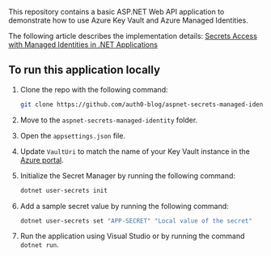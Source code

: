 This repository contains a basic ASP.NET Web API application to demonstrate how to use Azure Key Vault and Azure Managed Identities.

The following article describes the implementation details: [Secrets Access with Managed Identities in .NET Applications](https://auth0.com/blog/secrets-access-managed-identities-dotnet/)

## To run this application locally

1. Clone the repo with the following command:

   ```bash
   git clone https://github.com/auth0-blog/aspnet-secrets-managed-identity
   ```

2. Move to the `aspnet-secrets-managed-identity` folder.

3. Open the `appsettings.json` file.

4. Update `VaultUri` to match the name of your Key Vault instance in the [Azure portal](https://portal.azure.com/).

5. Initialize the Secret Manager by running the following command:

   ```bash
   dotnet user-secrets init
   ```

6. Add a sample secret value by running the following command:

   ```bash
   dotnet user-secrets set "APP-SECRET" "Local value of the secret"
   ```

7. Run the application using Visual Studio or by running the command `dotnet run`.

